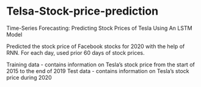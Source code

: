 # Telsa-Stock-price-prediction

Time-Series Forecasting: Predicting Stock Prices of Tesla Using An LSTM Model

Predicted the stock price of Facebook stocks for 2020 with the help of RNN. For each day, used prior 60 days of stock prices.

Training data - contains information on Tesla’s stock price from the start of 2015 to the end of 2019
Test data - contains information on Tesla’s stock price during 2020
